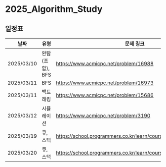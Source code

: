 # 2025_Algorithm_Study
## 일정표

| **날짜**     | **유형**      | **문제 링크**                              | 
|------------|-------------|----------------------------------------|
| 2025/03/10 | 완탐(조합), BFS | https://www.acmicpc.net/problem/16988  |
| 2025/03/11 | BFS         | https://www.acmicpc.net/problem/16973  |
| 2025/03/11 | 백트래킹        | https://www.acmicpc.net/problem/15686  |
| 2025/03/12 | 시뮬레이션       | https://www.acmicpc.net/problem/3190  |
| 2025/03/19 | 큐, 스택       | https://school.programmers.co.kr/learn/courses/30/lessons/42584  |
| 2025/03/20 | 큐, 스택       | https://school.programmers.co.kr/learn/courses/30/lessons/42586  |